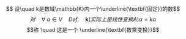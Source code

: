 $$ 设\quad k是数域\mathbb{K}内一个\underline{\textbf{固定}}的数$$
$$对 \quad \forall  \ \alpha \in V \quad Def: \quad \textbf{k}(实际上是线性变换A)\alpha=k \alpha$$
$$称 \quad 这是一个 \underline{\textbf{数乘变换}}$$